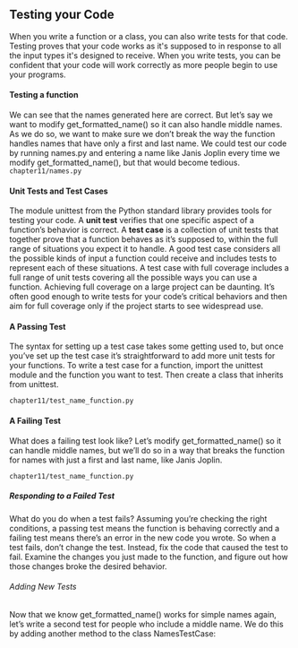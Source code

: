 ## Testing your Code
When you write a function or a class, you can also write tests for that code. Testing proves that your code works as it's supposed to in response to all the input types it's designed to receive. When you write tests, you can be confident that your code will work correctly as more people begin to use your programs.

#### Testing a function 
We can see that the names generated here are correct. But let’s say we
want to modify get_formatted_name() so it can also handle middle names.
As we do so, we want to make sure we don’t break the way the function
handles names that have only a first and last name. We could test our code
by running names.py and entering a name like Janis Joplin every time we
modify get_formatted_name(), but that would become tedious.
```chapter11/names.py```

#### Unit Tests and Test Cases
The module unittest from the Python standard library provides tools for
testing your code. A **unit test** verifies that one specific aspect of a function’s behavior is correct. A **test case** is a collection of unit tests that together prove that a function behaves as it’s supposed to, within the full range of situations you expect it to handle. A good test case considers all the possible kinds of input a function could receive and includes tests to represent each of these situations. A test case with full coverage includes a full range of unit tests covering all the possible ways you can use a function. Achieving full coverage on a large project can be daunting. It’s often good enough to write
tests for your code’s critical behaviors and then aim for full coverage only if
the project starts to see widespread use.

#### A Passing Test
The syntax for setting up a test case takes some getting used to, but once
you’ve set up the test case it’s straightforward to add more unit tests for your
functions. To write a test case for a function, import the unittest module
and the function you want to test. Then create a class that inherits from
unittest.

```chapter11/test_name_function.py```

#### A Failing Test
What does a failing test look like? Let’s modify get_formatted_name() so it can
handle middle names, but we’ll do so in a way that breaks the function for
names with just a first and last name, like Janis Joplin.

```chapter11/test_name_function.py```

##### Responding to a Failed Test
What do you do when a test fails? Assuming you’re checking the right conditions,
a passing test means the function is behaving correctly and a failing
test means there’s an error in the new code you wrote. So when a test
fails, don’t change the test. Instead, fix the code that caused the test to fail.
Examine the changes you just made to the function, and figure out how
those changes broke the desired behavior.

###### Adding New Tests
Now that we know get_formatted_name() works for simple names again, let’s
write a second test for people who include a middle name. We do this by
adding another method to the class NamesTestCase: